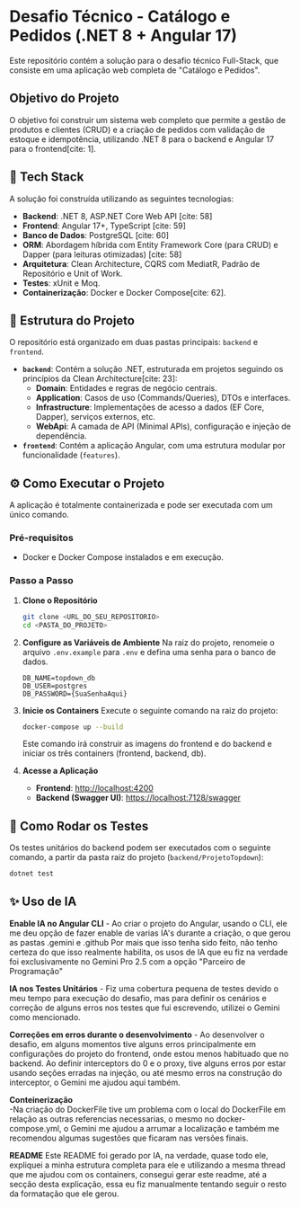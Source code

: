 # Desafio Técnico - Catálogo e Pedidos (.NET 8 + Angular 17)

Este repositório contém a solução para o desafio técnico Full-Stack, que consiste em uma aplicação web completa de "Catálogo e Pedidos".

## Objetivo do Projeto

O objetivo foi construir um sistema web completo que permite a gestão de produtos e clientes (CRUD) e a criação de pedidos com validação de estoque e idempotência, utilizando .NET 8 para o backend e Angular 17 para o frontend[cite: 1].

## 🚀 Tech Stack

A solução foi construída utilizando as seguintes tecnologias:

- **Backend**: .NET 8, ASP.NET Core Web API [cite: 58]
- **Frontend**: Angular 17+, TypeScript [cite: 59]
- **Banco de Dados**: PostgreSQL [cite: 60]
- **ORM**: Abordagem híbrida com Entity Framework Core (para CRUD) e Dapper (para leituras otimizadas) [cite: 58]
- **Arquitetura**: Clean Architecture, CQRS com MediatR, Padrão de Repositório e Unit of Work.
- **Testes**: xUnit e Moq.
- **Containerização**: Docker e Docker Compose[cite: 62].

## 📂 Estrutura do Projeto

O repositório está organizado em duas pastas principais: `backend` e `frontend`.

- **`backend`**: Contém a solução .NET, estruturada em projetos seguindo os princípios da Clean Architecture[cite: 23]:
    - **Domain**: Entidades e regras de negócio centrais.
    - **Application**: Casos de uso (Commands/Queries), DTOs e interfaces.
    - **Infrastructure**: Implementações de acesso a dados (EF Core, Dapper), serviços externos, etc.
    - **WebApi**: A camada de API (Minimal APIs), configuração e injeção de dependência.
- **`frontend`**: Contém a aplicação Angular, com uma estrutura modular por funcionalidade (`features`).

## ⚙️ Como Executar o Projeto

A aplicação é totalmente containerizada e pode ser executada com um único comando.

### Pré-requisitos

- Docker e Docker Compose instalados e em execução.

### Passo a Passo

1.  **Clone o Repositório**
    ```bash
    git clone <URL_DO_SEU_REPOSITORIO>
    cd <PASTA_DO_PROJETO>
    ```

2.  **Configure as Variáveis de Ambiente**
    Na raiz do projeto, renomeie o arquivo `.env.example` para `.env` e defina uma senha para o banco de dados.
    ```env
    DB_NAME=topdown_db
    DB_USER=postgres
    DB_PASSWORD={SuaSenhaAqui}
    ```

3.  **Inicie os Containers**
    Execute o seguinte comando na raiz do projeto:
    ```bash
    docker-compose up --build
    ```
    Este comando irá construir as imagens do frontend e do backend e iniciar os três containers (frontend, backend, db).

4.  **Acesse a Aplicação**
    - **Frontend**: [http://localhost:4200](http://localhost:4200)
    - **Backend (Swagger UI)**: [https://localhost:7128/swagger](https://localhost:7128/swagger)

## 🧪 Como Rodar os Testes

Os testes unitários do backend podem ser executados com o seguinte comando, a partir da pasta raiz do projeto (`backend/ProjetoTopdown`):

```bash
dotnet test
```

## ✨ Uso de IA

**Enable IA no Angular CLI**
    - Ao criar o projeto do Angular, usando o CLI, ele me deu opção de fazer enable de varias IA's durante a criação, o que gerou as pastas .gemini e .github
Por mais que isso tenha sido feito, não tenho certeza do que isso realmente habilita, os usos de IA que eu fiz na verdade foi exclusivamente no Gemini Pro 2.5 com a opção "Parceiro de Programação"

**IA nos Testes Unitários**
    - Fiz uma cobertura pequena de testes devido o meu tempo para execução do desafio, mas para definir os cenários e correção de alguns erros nos testes que fui escrevendo, utilizei o Gemini como mencionado.

**Correções em erros durante o desenvolvimento**
    - Ao desenvolver o desafio, em alguns momentos tive alguns erros principalmente em configurações do projeto do frontend, onde estou menos habituado que no backend. Ao definir interceptors do 0 e o proxy, tive alguns erros por estar usando seções erradas na injeção, ou até mesmo erros na construção do interceptor, o Gemini me ajudou aqui também.

**Conteinerização**    
    -Na criação do DockerFile tive um problema com o local do DockerFile em relação as outras referencias necessarias, o mesmo no docker-compose.yml, o Gemini me ajudou a arrumar a localização e também me recomendou algumas sugestões que ficaram nas versões finais.

**README** 
    Este README foi gerado por IA, na verdade, quase todo ele, expliquei a minha estrutura completa para ele e utilizando a mesma thread que me ajudou com os containers, consegui gerar este readme, até a secção desta explicação, essa eu fiz manualmente tentando seguir o resto da formatação que ele gerou.